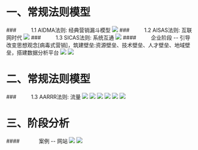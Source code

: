 # 一、常规法则模型
###&nbsp;&nbsp;&nbsp;&nbsp;&nbsp;&nbsp;&nbsp;&nbsp;&nbsp;&nbsp;1.1 AIDMA法则: 经典营销漏斗模型
![](/assets/QQ20190720-182315@2x.png)
###&nbsp;&nbsp;&nbsp;&nbsp;&nbsp;&nbsp;&nbsp;&nbsp;&nbsp;&nbsp;1.2 AISAS法则: 互联网时代
![](/assets/QQ20190720-182627@2x.png)
###&nbsp;&nbsp;&nbsp;&nbsp;&nbsp;&nbsp;&nbsp;&nbsp;&nbsp;&nbsp;1.3 SICAS法则: 系统互通
![](/assets/QQ20190720-182847@2x.png)
####&nbsp;&nbsp;&nbsp;&nbsp;&nbsp;&nbsp;&nbsp;&nbsp;&nbsp;&nbsp;企业阶段 -- 引导改变思想观念[病毒式营销]，筑建壁垒:资源壁垒、技术壁垒、人才壁垒、地域壁垒，搭建数据分析平台
![](/assets/QQ20190720-162331@2x.png)
![](/assets/QQ20190720-163459@2x.png)
# 二、常规法则模型
###&nbsp;&nbsp;&nbsp;&nbsp;&nbsp;&nbsp;&nbsp;&nbsp;&nbsp;&nbsp;1.3 AARRR法则: 流量
![](/assets/QQ20190720-183227@2x.png)
![](/assets/QQ20190720-183440@2x.png)
![](/assets/QQ20190720-183536@2x.png)
![](/assets/QQ20190720-183712@2x.png)
![](/assets/QQ20190720-183810@2x.png)
![](/assets/QQ20190720-183936@2x.png)
# 三、阶段分析 
####&nbsp;&nbsp;&nbsp;&nbsp;&nbsp;&nbsp;&nbsp;&nbsp;&nbsp;&nbsp;&nbsp;&nbsp;&nbsp;案例 -- 网站
![](/assets/QQ20190720-184125@2x.png)
![](/assets/QQ20190720-185612@2x.png)













